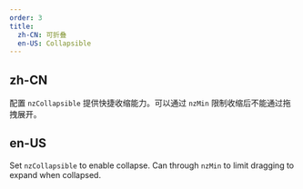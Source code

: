 ```yaml
---
order: 3
title:
  zh-CN: 可折叠
  en-US: Collapsible
---
```


## zh-CN

配置 `nzCollapsible` 提供快捷收缩能力。可以通过 `nzMin` 限制收缩后不能通过拖拽展开。

## en-US

Set `nzCollapsible` to enable collapse. Can through `nzMin` to limit dragging to expand when collapsed.
